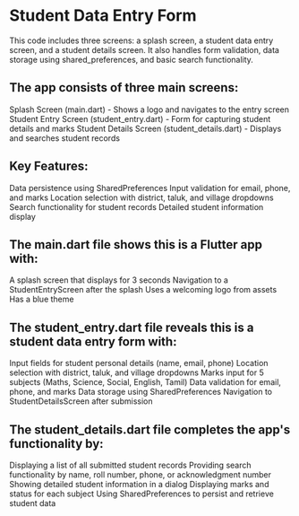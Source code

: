 # Student Data Entry Form

This code includes three screens: a splash screen, a student data entry screen, and a student details screen. It also handles form validation, data storage using shared_preferences, and basic search functionality.


## The app consists of three main screens:

Splash Screen (main.dart) - Shows a logo and navigates to the entry screen
Student Entry Screen (student_entry.dart) - Form for capturing student details and marks
Student Details Screen (student_details.dart) - Displays and searches student records

## Key Features:

Data persistence using SharedPreferences
Input validation for email, phone, and marks
Location selection with district, taluk, and village dropdowns
Search functionality for student records
Detailed student information display

## The main.dart file shows this is a Flutter app with:
A splash screen that displays for 3 seconds
Navigation to a StudentEntryScreen after the splash
Uses a welcoming logo from assets
Has a blue theme

## The student_entry.dart file reveals this is a student data entry form with:
Input fields for student personal details (name, email, phone)
Location selection with district, taluk, and village dropdowns
Marks input for 5 subjects (Maths, Science, Social, English, Tamil)
Data validation for email, phone, and marks
Data storage using SharedPreferences
Navigation to StudentDetailsScreen after submission

## The student_details.dart file completes the app's functionality by:
Displaying a list of all submitted student records
Providing search functionality by name, roll number, phone, or acknowledgment number
Showing detailed student information in a dialog
Displaying marks and status for each subject
Using SharedPreferences to persist and retrieve student data
